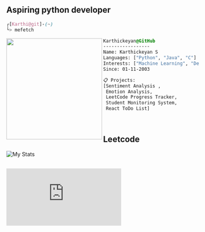## Aspiring python developer
```css
┌[Karthi@git]-(~)
└> mefetch
```


<div style="display:block;text-align:left"><img align="left" src="https://user-images.githubusercontent.com/56447720/215329483-0f7dcda1-71a7-495a-9097-2393af297636.png" border="0" style="width:250px;height:265px">
  
  ```css
  Karthickeyan@GitHub
  -----------------
  Name: Karthickeyan S
  Languages: ["Python", "Java", "C"]
  Interests: ["Machine Learning", "Deep Learning"]  
  Since: 01-11-2003

  📋 Projects:
  [Sentiment Analysis ,
   Emotion Analysis,
   LeetCode Progress Tracker,
   Student Monitoring System,
   React ToDo List]
  ```
</div>
<br />


## Leetcode                                                                             
![My Stats](https://leetcard.jacoblin.cool/karthickeyan_s?theme=dark&font=Gruppo&ext=activity&width=700)  
## ![Click here to get my resume](https://github.com/karthickeyan17/karthickeyan17/blob/main/My_Resume.pdf)
